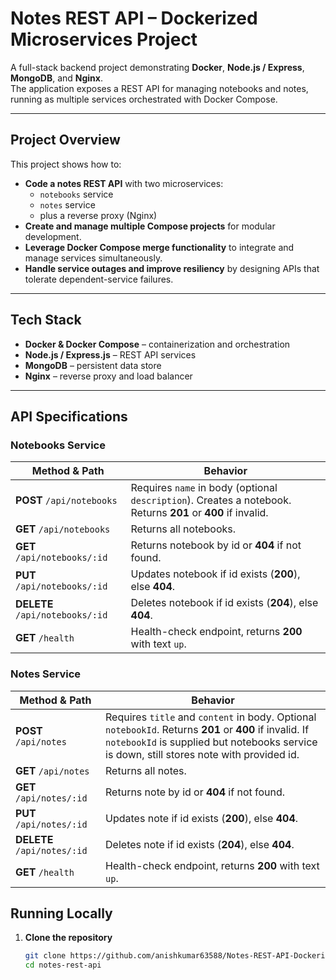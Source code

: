 # Notes REST API – Dockerized Microservices Project

A full-stack backend project demonstrating **Docker**, **Node.js / Express**, **MongoDB**, and **Nginx**.  
The application exposes a REST API for managing notebooks and notes, running as multiple services orchestrated with Docker Compose.

---

## Project Overview

This project shows how to:

- **Code a notes REST API** with two microservices:  
  - `notebooks` service  
  - `notes` service  
  - plus a reverse proxy (Nginx)
- **Create and manage multiple Compose projects** for modular development.
- **Leverage Docker Compose merge functionality** to integrate and manage services simultaneously.
- **Handle service outages and improve resiliency** by designing APIs that tolerate dependent-service failures.

---

## Tech Stack

- **Docker & Docker Compose** – containerization and orchestration
- **Node.js / Express.js** – REST API services
- **MongoDB** – persistent data store
- **Nginx** – reverse proxy and load balancer

---

## API Specifications

### Notebooks Service

| Method & Path            | Behavior |
|--------------------------|---------|
| **POST** `/api/notebooks` | Requires `name` in body (optional `description`). Creates a notebook. Returns **201** or **400** if invalid. |
| **GET** `/api/notebooks`  | Returns all notebooks. |
| **GET** `/api/notebooks/:id` | Returns notebook by id or **404** if not found. |
| **PUT** `/api/notebooks/:id` | Updates notebook if id exists (**200**), else **404**. |
| **DELETE** `/api/notebooks/:id` | Deletes notebook if id exists (**204**), else **404**. |
| **GET** `/health`         | Health-check endpoint, returns **200** with text `up`. |

### Notes Service

| Method & Path        | Behavior |
|----------------------|---------|
| **POST** `/api/notes` | Requires `title` and `content` in body. Optional `notebookId`. Returns **201** or **400** if invalid. If `notebookId` is supplied but notebooks service is down, still stores note with provided id. |
| **GET** `/api/notes`  | Returns all notes. |
| **GET** `/api/notes/:id` | Returns note by id or **404** if not found. |
| **PUT** `/api/notes/:id` | Updates note if id exists (**200**), else **404**. |
| **DELETE** `/api/notes/:id` | Deletes note if id exists (**204**), else **404**. |
| **GET** `/health`     | Health-check endpoint, returns **200** with text `up`. |

## Running Locally

1. **Clone the repository**

   ```bash
   git clone https://github.com/anishkumar63588/Notes-REST-API-Dockerized-Microservices-Project.git
   cd notes-rest-api